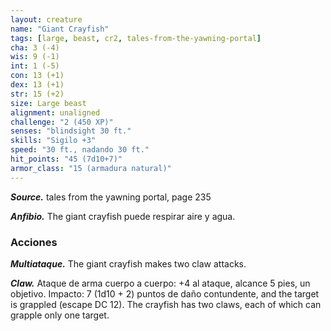 ```yaml
---
layout: creature
name: "Giant Crayfish"
tags: [large, beast, cr2, tales-from-the-yawning-portal]
cha: 3 (-4)
wis: 9 (-1)
int: 1 (-5)
con: 13 (+1)
dex: 13 (+1)
str: 15 (+2)
size: Large beast
alignment: unaligned
challenge: "2 (450 XP)"
senses: "blindsight 30 ft."
skills: "Sigilo +3"
speed: "30 ft., nadando 30 ft."
hit_points: "45 (7d10+7)"
armor_class: "15 (armadura natural)"
---
```


***Source.*** tales from the yawning portal,  page 235

***Anfibio.*** The giant crayfish puede respirar aire y agua.

### Acciones

***Multiataque.*** The giant crayfish makes two claw attacks.

***Claw.*** Ataque de arma cuerpo a cuerpo: +4 al ataque, alcance 5 pies, un objetivo. Impacto: 7 (1d10 + 2) puntos de daño contundente, and the target is grappled (escape DC 12). The crayfish has two claws, each of which can grapple only one target.